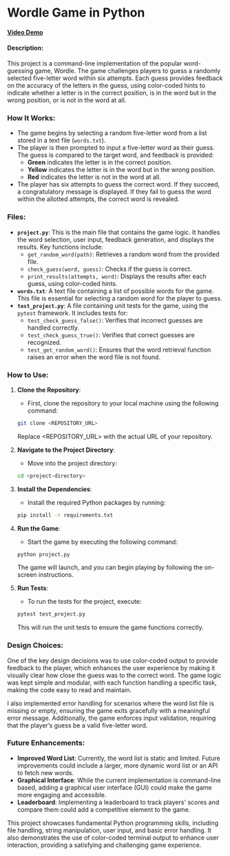 # Wordle Game in Python

#### <a href="https://www.youtube.com/watch?v=W8EhOMBUqzE">Video Demo</a>

#### Description:

This project is a command-line implementation of the popular word-guessing game, Wordle. The game challenges players to guess a randomly selected five-letter word within six attempts. Each guess provides feedback on the accuracy of the letters in the guess, using color-coded hints to indicate whether a letter is in the correct position, is in the word but in the wrong position, or is not in the word at all.

### How It Works:
- The game begins by selecting a random five-letter word from a list stored in a text file (`words.txt`).
- The player is then prompted to input a five-letter word as their guess. The guess is compared to the target word, and feedback is provided:
  - **Green** indicates the letter is in the correct position.
  - **Yellow** indicates the letter is in the word but in the wrong position.
  - **Red** indicates the letter is not in the word at all.
- The player has six attempts to guess the correct word. If they succeed, a congratulatory message is displayed. If they fail to guess the word within the allotted attempts, the correct word is revealed.

### Files:
- **`project.py`**: This is the main file that contains the game logic. It handles the word selection, user input, feedback generation, and displays the results. Key functions include:
  - `get_random_word(path)`: Retrieves a random word from the provided file.
  - `check_guess(word, guess)`: Checks if the guess is correct.
  - `print_results(attempts, word)`: Displays the results after each guess, using color-coded hints.
- **`words.txt`**: A text file containing a list of possible words for the game. This file is essential for selecting a random word for the player to guess.
- **`test_project.py`**: A file containing unit tests for the game, using the `pytest` framework. It includes tests for:
  - `test_check_guess_false()`: Verifies that incorrect guesses are handled correctly.
  - `test_check_guess_true()`: Verifies that correct guesses are recognized.
  - `test_get_random_word()`: Ensures that the word retrieval function raises an error when the word file is not found.


### How to Use:

1. **Clone the Repository**:
   - First, clone the repository to your local machine using the following command:
   
   ```bash
   git clone <REPOSITORY_URL>
   ```

   Replace <REPOSITORY_URL> with the actual URL of your repository.

2. **Navigate to the Project Directory**:
   - Move into the project directory:
   
   ```bash
   cd <project-directory>
   ```

3. **Install the Dependencies**:
   - Install the required Python packages by running:
   
   ```bash
   pip install -r requirements.txt
   ```

4. **Run the Game**:
   - Start the game by executing the following command:
   
   ```bash
   python project.py
   ```

   The game will launch, and you can begin playing by following the on-screen instructions.

5. **Run Tests**:
   - To run the tests for the project, execute:
   
   ```bash
   pytest test_project.py
   ```

   This will run the unit tests to ensure the game functions correctly.


### Design Choices:
One of the key design decisions was to use color-coded output to provide feedback to the player, which enhances the user experience by making it visually clear how close the guess was to the correct word. The game logic was kept simple and modular, with each function handling a specific task, making the code easy to read and maintain.

I also implemented error handling for scenarios where the word list file is missing or empty, ensuring the game exits gracefully with a meaningful error message. Additionally, the game enforces input validation, requiring that the player’s guess be a valid five-letter word.

### Future Enhancements:
- **Improved Word List**: Currently, the word list is static and limited. Future improvements could include a larger, more dynamic word list or an API to fetch new words.
- **Graphical Interface**: While the current implementation is command-line based, adding a graphical user interface (GUI) could make the game more engaging and accessible.
- **Leaderboard**: Implementing a leaderboard to track players' scores and compare them could add a competitive element to the game.

This project showcases fundamental Python programming skills, including file handling, string manipulation, user input, and basic error handling. It also demonstrates the use of color-coded terminal output to enhance user interaction, providing a satisfying and challenging game experience.
